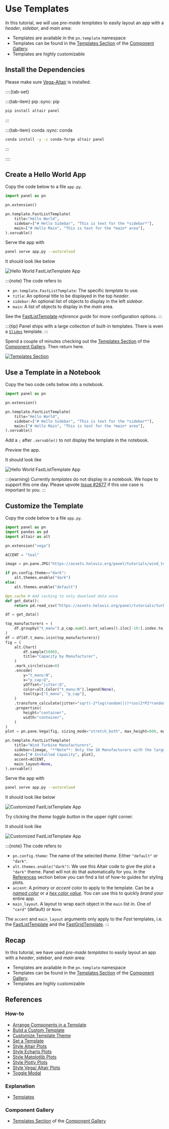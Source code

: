 # Use Templates

In this tutorial, we will use *pre-made templates* to easily layout an app with a *header*, *sidebar*, and *main* area:

- Templates are available in the `pn.template` namespace
- Templates can be found in the [Templates Section](https://panel.holoviz.org/reference/index.html#templates) of the [Component Gallery](../../reference/index.md).
- Templates are highly customizable

## Install the Dependencies

Please make sure [Vega-Altair](https://altair-viz.github.io/) is installed.

::::{tab-set}

:::{tab-item} pip
:sync: pip

``` bash
pip install altair panel
```

:::

:::{tab-item} conda
:sync: conda

``` bash
conda install -y -c conda-forge altair panel
```

:::

::::

## Create a Hello World App

Copy the code below to a file `app.py`.

```python
import panel as pn

pn.extension()

pn.template.FastListTemplate(
    title="Hello World",
    sidebar=["# Hello Sidebar", "This is text for the *sidebar*"],
    main=["# Hello Main", "This is text for the *main* area"],
).servable()
```

Serve the app with

```bash
panel serve app.py --autoreload
```

It should look like below

![Hello World FastListTemplate App](../../_static/images/templates_hello_world.png)

:::{note}
The code refers to

- `pn.template.FastListTemplate`: The specific *template* to use.
- `title`: An optional title to be displayed in the top *header*.
- `sidebar`: An optional list of objects to display in the left *sidebar*.
- `main`: A list of objects to display in the *main* area.

See the [FastListTemplate](../../reference/templates/FastListTemplate.ipynb) *reference guide* for more configuration options.
:::

:::{tip}
Panel ships with a large collection of built-in templates. There is even a [`Slides`](../../reference/templates/Slides.ipynb) template.
:::

Spend a couple of minutes checking out the [Templates Section](https://panel.holoviz.org/reference/index.html#templates) of the [Component Gallery](../../reference/index.md). Then return here.

[![Templates Section](../../_static/images/templates_section.png)](https://panel.holoviz.org/reference/index.html#templates)

## Use a Template in a Notebook

Copy the two code cells below into a notebook.

```python
import panel as pn

pn.extension()
```

```python
pn.template.FastListTemplate(
    title="Hello World",
    sidebar=["# Hello Sidebar", "This is text for the *sidebar*"],
    main=["# Hello Main", "This is text for the *main* area"],
).servable()
```

Add a `;` after `.servable()` to not display the template in the notebook.

*Preview* the app.

It should look like

![Hello World FastListTemplate App](../../_static/images/templates_hello_world_notebook.png)

:::{warning}
Currently *templates* do not display in a notebook. We hope to support this one day. Please upvote [Issue #2677](https://github.com/holoviz/panel/issues/2677) if this use case is important to you.
:::

## Customize the Template

Copy the code below to a file `app.py`.

```python
import panel as pn
import pandas as pd
import altair as alt

pn.extension("vega")

ACCENT = "teal"

image = pn.pane.JPG("https://assets.holoviz.org/panel/tutorials/wind_turbines_sunset.png")

if pn.config.theme=="dark":
    alt.themes.enable("dark")
else:
    alt.themes.enable("default")

@pn.cache # Add caching to only download data once
def get_data():
    return pd.read_csv("https://assets.holoviz.org/panel/tutorials/turbines.csv.gz")

df = get_data()

top_manufacturers = (
    df.groupby("t_manu").p_cap.sum().sort_values().iloc[-10:].index.to_list()
)
df = df[df.t_manu.isin(top_manufacturers)]
fig = (
    alt.Chart(
        df.sample(5000),
        title="Capacity by Manufacturer",
    )
    .mark_circle(size=8)
    .encode(
        y="t_manu:N",
        x="p_cap:Q",
        yOffset="jitter:Q",
        color=alt.Color("t_manu:N").legend(None),
        tooltip=["t_manu", "p_cap"],
    )
    .transform_calculate(jitter="sqrt(-2*log(random()))*cos(2*PI*random())")
    .properties(
        height="container",
        width="container",
    )
)
plot = pn.pane.Vega(fig, sizing_mode="stretch_both", max_height=800, margin=20)

pn.template.FastListTemplate(
    title="Wind Turbine Manufacturers",
    sidebar=[image, "**Note**: Only the 10 Manufacturers with the largest installed capacity are shown in the plot."],
    main=["# Installed Capacity", plot],
    accent=ACCENT,
    main_layout=None,
).servable()
```

Serve the app with

```bash
panel serve app.py --autoreload
```

It should look like below

![Customized FastListTemplate App](../../_static/images/templates_customized_default.png)

Try clicking the *theme toggle button* in the upper right corner.

It should look like

![Customized FastListTemplate App](../../_static/images/templates_customized_dark.png)

:::{note}
The code refers to

- `pn.config.theme`: The name of the selected *theme*. Either `"default"` or `"dark"`.
- `alt.themes.enable("dark")`: We use this Altair code to give the plot a `"dark"` theme. Panel will not do that automatically for you. In the [References](#references) section below you can find a list of how-to guides for styling plots.
- `accent`: A *primary* or *accent* color to apply to the template. Can be a [*named color*](https://www.w3schools.com/tags/ref_colornames.asp) or a [*hex color value*](https://www.w3schools.com/html/html_colors_hex.asp). You can use this to quickly *brand* your entire app.
- `main_layout`. A layout to wrap each object in the `main` list in. One of `"card"` (default) or `None`.

The `accent` and `main_layout` arguments only apply to the *Fast* templates, i.e. the [FastListTemplate](../../reference/templates/FastListTemplate.ipynb) and the [FastGridTemplate](../../reference/templates/FastGridTemplate.ipynb).
:::

## Recap

In this tutorial, we have used *pre-made templates* to easily layout an app with a *header*, *sidebar*, and *main* area:

- Templates are available in the `pn.template` namespace
- Templates can be found in the [Templates Section](https://panel.holoviz.org/reference/index.html#templates) of the [Component Gallery](../../reference/index.md).
- Templates are highly customizable

## References

### How-to

- [Arrange Components in a Template](../../how_to/templates/template_arrange.md)
- [Build a Custom Template](../../how_to/templates/template_custom.md)
- [Customize Template Theme](../../how_to/templates/template_theme.md)
- [Set a Template](../../how_to/templates/template_set.md)
- [Style Altair Plots](../../how_to/styling/altair.md)
- [Style Echarts Plots](../../how_to/styling/echarts.md)
- [Style Matplotlib Plots](../../how_to/styling/matplotlib.md)
- [Style Plotly Plots](../../how_to/styling/plotly.md)
- [Style Vega/ Altair Plots](../../how_to/styling/vega.md)
- [Toggle Modal](../../how_to/templates/template_modal.md)

### Explanation

- [Templates](../../explanation/styling/templates_overview.md)

### Component Gallery

- [Templates Section](https://panel.holoviz.org/reference/index.html#templates) of the [Component Gallery](../../reference/index.md)
